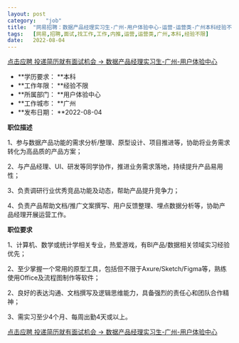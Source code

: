 ```yaml
---
layout:	post
category:	"job"
title:	"网易招聘：数据产品经理实习生-广州-用户体验中心-运营-运营类-广州本科经验不限"
tags:	[网易,招聘,面试,找工作,工作,内推,运营,运营类,广州,本科,经验不限]
date:	2022-08-04
---
```


[点击应聘 投递简历就有面试机会 ->  数据产品经理实习生-广州-用户体验中心](http://mobile.bole.netease.com/bole/boleDetail?id=34617&employeeId=346f03c3cda5f04c&key=all)



- **学历要求： **本科
- **工作年限： **经验不限
- **所属部门： **用户体验中心
- **工作城市： **广州
- **发布日期： **2022-08-04



**职位描述**

1、参与数据产品功能的需求分析/整理、原型设计、项目推进等，协助将业务需求转化为高品质的产品方案；

2、与产品经理、UI、研发等同学协作，推进业务需求落地，持续提升产品易用性；

3、负责调研行业优秀竞品功能及动态，帮助产品提升竞争力；

4、负责产品帮助文档/推广文案撰写、用户反馈整理、埋点数据分析等，协助产品经理开展运营工作。



**职位要求**

1、计算机、数学或统计学相关专业，热爱游戏，有BI产品/数据相关领域实习经验优先；

2、至少掌握一个常用的原型工具，包括但不限于Axure/Sketch/Figma等，熟练使用Office及流程图制作等软件；

2、良好的表达沟通、文档撰写及逻辑思维能力，具备强烈的责任心和团队合作精神；

3、需实习至少4个月、每周出勤4天或以上。



[点击应聘 投递简历就有面试机会 ->  数据产品经理实习生-广州-用户体验中心](http://mobile.bole.netease.com/bole/boleDetail?id=34617&employeeId=346f03c3cda5f04c&key=all)
